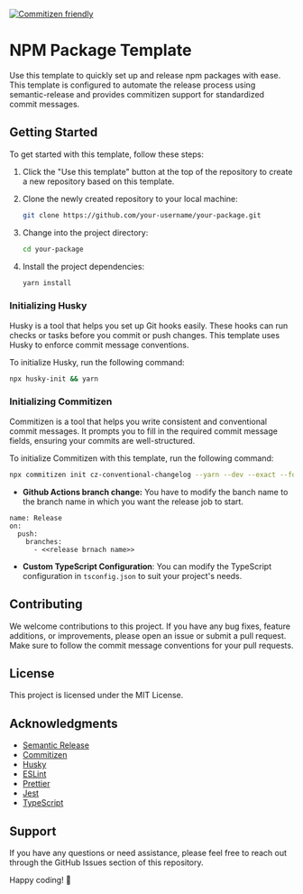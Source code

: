 
[![Commitizen friendly](https://img.shields.io/badge/commitizen-friendly-brightgreen.svg)](http://commitizen.github.io/cz-cli/)

# NPM Package Template

Use this template to quickly set up and release npm packages with ease. This template is configured to automate the release process using semantic-release and provides commitizen support for standardized commit messages.

## Getting Started

To get started with this template, follow these steps:

1. Click the "Use this template" button at the top of the repository to create a new repository based on this template.

2. Clone the newly created repository to your local machine:

   ```bash
   git clone https://github.com/your-username/your-package.git
   ```

3. Change into the project directory:

   ```bash
   cd your-package
   ```

4. Install the project dependencies:

   ```bash
   yarn install
   ```

### Initializing Husky

Husky is a tool that helps you set up Git hooks easily. These hooks can run checks or tasks before you commit or push changes. This template uses Husky to enforce commit message conventions.

To initialize Husky, run the following command:

```bash
npx husky-init && yarn
```

### Initializing Commitizen

Commitizen is a tool that helps you write consistent and conventional commit messages. It prompts you to fill in the required commit message fields, ensuring your commits are well-structured.

To initialize Commitizen with this template, run the following command:

```bash
npx commitizen init cz-conventional-changelog --yarn --dev --exact --force
```
- **Github Actions branch change:** You have to modify the 
banch name to the branch name in which you want the release job to start.

```
name: Release
on:
  push:
    branches:
      - <<release brnach name>>
```

- **Custom TypeScript Configuration**: You can modify the TypeScript configuration in `tsconfig.json` to suit your project's needs.

## Contributing

We welcome contributions to this project. If you have any bug fixes, feature additions, or improvements, please open an issue or submit a pull request. Make sure to follow the commit message conventions for your pull requests.

## License

This project is licensed under the MIT License.
## Acknowledgments

- [Semantic Release](https://semantic-release.gitbook.io/semantic-release/)
- [Commitizen](http://commitizen.github.io/cz-cli/)
- [Husky](https://typicode.github.io/husky/)
- [ESLint](https://eslint.org/)
- [Prettier](https://prettier.io/)
- [Jest](https://jestjs.io/)
- [TypeScript](https://www.typescriptlang.org/)

## Support

If you have any questions or need assistance, please feel free to reach out through the GitHub Issues section of this repository.

Happy coding! 🚀